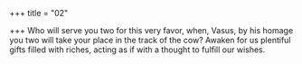 +++
title = "02"

+++
Who will serve you two for this very favor, when, Vasus, by his homage  you two will take your place in the track of the cow?
Awaken for us plentiful gifts filled with riches, acting as if with a thought  to fulfill our wishes.